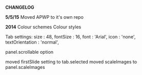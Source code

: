 **CHANGELOG**

**5/5/15**
Moved APWP to it's own repo

**2014**
Colour schemes
Colour styles

Tab settings:
  size : 48,
  fontSize : 16,
  font : 'Arial',
  icon : 'none',
  textOrientation : 'normal',

panel.scrollable option

moved firstSlide setting to tab.selected
moved scaleImages to panel.scaleImages